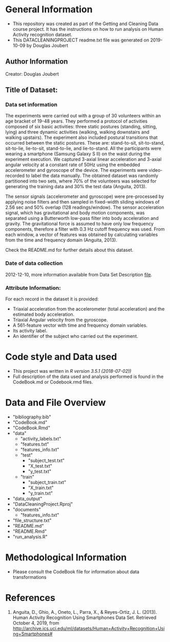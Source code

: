 # General Information
* This repository was created as part of the Getting and Cleaning Data course project. It has the instructions on how to run analysis on Human Activity recognition dataset.
* This DATACLEANINGPROJECT readme.txt file was generated on 2019-10-09 by Douglas Joubert

## Author Information

  Creator: Douglas Joubert
  
## Title of Dataset:

### Data set information
The experiments were carried out with a group of 30 volunteers within an age bracket of 19-48 years. They performed a protocol of activities composed of six basic activities: three static postures (standing, sitting, lying) and three dynamic activities (walking, walking downstairs and walking upstairs). The experiment also included postural transitions that occurred between the static postures. These are: stand-to-sit, sit-to-stand, sit-to-lie, lie-to-sit, stand-to-lie, and lie-to-stand. All the participants were wearing a smartphone (Samsung Galaxy S II) on the waist during the experiment execution. We captured 3-axial linear acceleration and 3-axial angular velocity at a constant rate of 50Hz using the embedded accelerometer and gyroscope of the device. The experiments were video-recorded to label the data manually. The obtained dataset was randomly partitioned into two sets, where 70% of the volunteers was selected for generating the training data and 30% the test data (Anguita, 2013).

The sensor signals (accelerometer and gyroscope) were pre-processed by applying noise filters and then sampled in fixed-width sliding windows of 2.56 sec and 50% overlap (128 readings/window). The sensor acceleration signal, which has gravitational and body motion components, was separated using a Butterworth low-pass filter into body acceleration and gravity. The gravitational force is assumed to have only low frequency components, therefore a filter with 0.3 Hz cutoff frequency was used. From each window, a vector of features was obtained by calculating variables from the time and frequency domain (Anguita, 2013).

Check the README.md for further details about this dataset.

### Date of data collection
2012-12-10, more information available from Data Set Description [file](http://archive.ics.uci.edu/ml/datasets/Human+Activity+Recognition+Using+Smartphones#).

### Attribute Information:

For each record in the dataset it is provided:
* Triaxial acceleration from the accelerometer (total acceleration) and the estimated body acceleration.
* Triaxial Angular velocity from the gyroscope.
* A 561-feature vector with time and frequency domain variables.
* Its activity label.
* An identifier of the subject who carried out the experiment.

# Code style and Data used
* This project was written in *R version 3.5.1 (2018-07-02))*
* Full description of the data used and analysis performed is found in the CodeBook.md or Codebook.rmd files.

# Data and File Overview
* "bibliography.bib"
* "CodeBook.md"
* "CodeBook.Rmd"
* "data"
	+ "activity_labels.txt"
	+ "features.txt"
	+ "features_info.txt"
	+ "test"
		- "subject_test.txt"
		- "X_test.txt"
		- "y_test.txt"  
	+ "train"
		- "subject_train.txt"
		- "X_train.txt"
		- "y_train.txt" 
* "data_output"
* "DataCleaningProject.Rproj"
* "documents"
	+ "features_info.txt"
* "file_structure.txt"
* "README.md"
* "README.Rmd"
* "run_analysis.R"

# Methodological Information
* Please consult the CodeBook file for information about data transformations

# References
1. Anguita, D., Ghio, A., Oneto, L., Parra, X., & Reyes-Ortiz, J. L. (2013). Human Activity Recognition Using Smartphones Data Set. Retrieved October 4, 2019, from http://archive.ics.uci.edu/ml/datasets/Human+Activity+Recognition+Using+Smartphones#